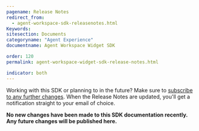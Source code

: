```yaml
---
pagename: Release Notes
redirect_from:
  - agent-workspace-sdk-releasenotes.html
Keywords:
sitesection: Documents
categoryname: "Agent Experience"
documentname: Agent Workspace Widget SDK

order: 120
permalink: agent-workspace-widget-sdk-release-notes.html

indicator: both
---
```


<div class="subscribe">Working with this SDK or planning to in the future? Make sure to <a href="https://visualping.io/?url=developers.liveperson.com/agent-workspace-sdk-releasenotes.html&mode=web&css=post-content" target="_blank">subscribe to any further changes</a>. When the Release Notes are updated, you'll get a notification straight to your email of choice.</div>

**No new changes have been made to this SDK documentation recently. Any future changes will be published here.**
